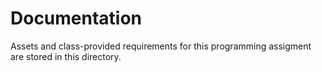 # Documentation

Assets and class-provided requirements for this programming assigment are stored in this directory.
